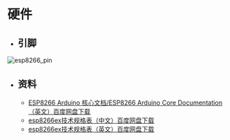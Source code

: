 # 硬件
- ## 引脚
![esp8266_pin](http://www.taichi-maker.com/wp-content/uploads/2016/12/esp8266_devkit_horizontal-01.png)
- ## 资料
    - [ESP8266 Arduino 核心文档/ESP8266 Arduino Core Documentation（英文）百度网盘下载](https://pan.baidu.com/s/1bqxLxeR)
    - [esp8266ex技术规格表（中文）百度网盘下载](https://pan.baidu.com/s/1dGECrfj)
    - [esp8266ex技术规格表（英文）百度网盘下载](https://pan.baidu.com/s/1smIr9KT)




